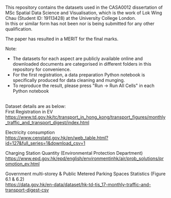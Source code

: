 This repository contains the datasets used in the CASA0012 dissertation of MSc Spatial Data Science and Visualisation, 
which is the work of Lok Wing Chau (Student ID: 19113428) at the University College London.
\
In this or similar form has not been nor is being submitted for any other qualification.


The paper has resulted in a MERIT for the final marks.


Note:
- The datasets for each aspect are publicly available online and
downloaded documents are categorised in different folders in this repository for convenience.
- For the first registration, a data preparation Python notebook is specifically produced for data cleaning and munging. 
- To reproduce the result, please press "Run -> Run All Cells" in each Python notebook

\
Dataset details are as below:
\
First Registration in EV
\
https://www.td.gov.hk/tc/transport_in_hong_kong/transport_figures/monthly_traffic_and_transport_digest/index.html

Electricity consumption
\
https://www.censtatd.gov.hk/en/web_table.html?id=127&full_series=1&download_csv=1

Charging Station Quantity (Environmental Protection Department)
\
https://www.epd.gov.hk/epd/english/environmentinhk/air/prob_solutions/promotion_ev.html

Government multi-storey & Public Metered Parking Spaces Statistics (Figure 6.1 & 6.2)
\
https://data.gov.hk/en-data/dataset/hk-td-tis_17-monthly-traffic-and-transport-digest-csv
